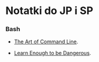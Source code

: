 # Notatki do JP i SP

### Bash

* [The Art of Command Line](https://github.com/jlevy/the-art-of-command-line).

* [Learn Enough to be Dangerous](https://www.learnenough.com/).
